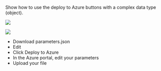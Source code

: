 Show how to use the deploy to Azure buttons with a complex data type (object).

<a href="http://armviz.io/#/?load=https%3A%2F%2Fraw.githubusercontent.com%2FAdamPaternostro%2FAzure-ARM-and-Terraform-Samples%2Fmaster%2FARM-ObjectParameter%2Ftemplate.json" target="_blank"><img src="http://armviz.io/visualizebutton.png"/></a>

<a href="https://portal.azure.com/#create/Microsoft.Template/uri/https%3A%2F%2Fraw.githubusercontent.com%2FAdamPaternostro%2FAzure-ARM-and-Terraform-Samples%2Fmaster%2FARM-ObjectParameter%2Ftemplate.json" target="_blank">
    <img src="http://azuredeploy.net/deploybutton.png"/> 
</a>

* Download parameters.json
* Edit
* Click Deploy to Azure
* In the Azure portal, edit your parameters
* Upload your file
 
